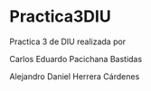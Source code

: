 # Practica3DIU

Practica 3 de DIU realizada por

Carlos Eduardo Pacichana Bastidas

Alejandro Daniel Herrera Cárdenes

